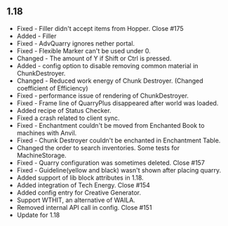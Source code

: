 ## 1.18

* Fixed - Filler didn't accept items from Hopper. Close #175
* Added - Filler
* Fixed - AdvQuarry ignores nether portal.
* Fixed - Flexible Marker can't be used under 0.
* Changed - The amount of Y if Shift or Ctrl is pressed.
* Added - config option to disable removing common material in ChunkDestroyer.
* Changed - Reduced work energy of Chunk Destroyer. (Changed coefficient of Efficiency)
* Fixed - performance issue of rendering of ChunkDestroyer.
* Fixed - Frame line of QuarryPlus disappeared after world was loaded.
* Added recipe of Status Checker.
* Fixed a crash related to client sync.
* Fixed - Enchantment couldn't be moved from Enchanted Book to machines with Anvil.
* Fixed - Chunk Destroyer couldn't be enchanted in Enchantment Table.
* Changed the order to search inventories. Some tests for MachineStorage.
* Fixed - Quarry configuration was sometimes deleted. Close #157
* Fixed - Guideline(yellow and black) wasn't shown after placing quarry.
* Added support of lib block attributes in 1.18.
* Added integration of Tech Energy. Close #154
* Added config entry for Creative Generator.
* Support WTHIT, an alternative of WAILA.
* Removed internal API call in config. Close #151
* Update for 1.18
